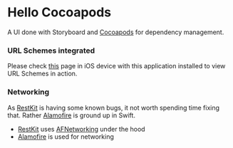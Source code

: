 Hello Cocoapods
================
A UI done with Storyboard and [Cocoapods][5] for dependency management.

### URL Schemes integrated
Please check [this][4] page in iOS device with this application installed to view URL Schemes in action.

### Networking
 As [RestKit][7] is having some known bugs, it not worth spending time fixing that. Rather [Alamofire][6] is ground up in Swift. 
 
 - [RestKit][7] uses [AFNetworking][8] under the hood
 - [Alamofire][6] is used for networking
 






















 [1]: hztbuddy://one
 [2]: hztbuddy://two
 [3]: hztbuddy://three
 [4]: https://saumya-pivotaldesign.github.io/
 [5]: https://cocoapods.org/
 [6]: https://github.com/Alamofire/Alamofire
 [7]: https://github.com/RestKit/RestKit
 [8]: https://github.com/AFNetworking/AFNetworking